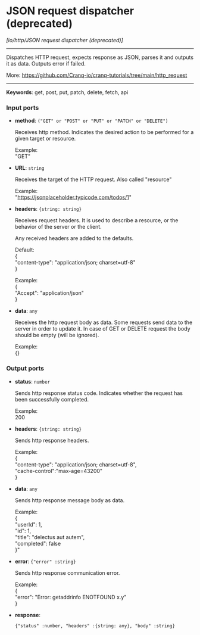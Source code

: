 # JSON request dispatcher (deprecated)

_[io/http/JSON request dispatcher (deprecated)]_

---

Dispatches HTTP request, expects response as JSON, parses it and outputs it as data. Outputs error if failed.  
  
More: https://github.com/Cranq-io/cranq-tutorials/tree/main/http_request  

---

__Keywords__: get, post, put, patch, delete, fetch, api

### Input ports

* __method__: ` ("GET" or "POST" or "PUT" or "PATCH" or "DELETE") `

    Receives http method. Indicates the desired action to be performed for a given target or resource.  
      
    Example:  
    "GET"  
      


* __URL__: ` string `

    Receives the target of the HTTP request. Also called "resource"   
      
    Example:  
    "https://jsonplaceholder.typicode.com/todos/1"  
      


* __headers__: ` {string: string} `

    Receives request headers. It is  used to describe a resource, or the behavior of the server or the client.  
      
    Any received headers are added to the defaults.  
      
    Default:  
    {  
      "content-type": "application/json; charset=utf-8"  
    }  
      
    Example:   
    {  
    "Accept": "application/json"  
    }  
      


* __data__: ` any `

    Receives the http request body as data. Some requests send data to the server in order to update it. In case of GET or DELETE request the body should be empty (will be ignored).  
      
    Example:  
    {}  

### Output ports

* __status__: ` number `

    Sends http response status code. Indicates whether the request has been  successfully completed.  
      
    Example:  
    200  
      


* __headers__: ` {string: string} `

    Sends http response headers.  
      
    Example:  
    {  
    "content-type": "application/json; charset=utf-8",  
    "cache-control":"max-age=43200"  
    }  


* __data__: ` any `

    Sends http response message body as data.  
      
    Example:  
    {  
      "userId": 1,   
      "id": 1,   
      "title": "delectus aut autem",    
      "completed": false  
    }"  


* __error__: ` {"error" :string} `

    Sends http response communication error.  
      
      
    Example:  
    {  
      "error": "Error: getaddrinfo ENOTFOUND x.y"  
    }  


* __response__: 
    ```
    {"status" :number, "headers" :{string: any}, "body" :string}
    ```

